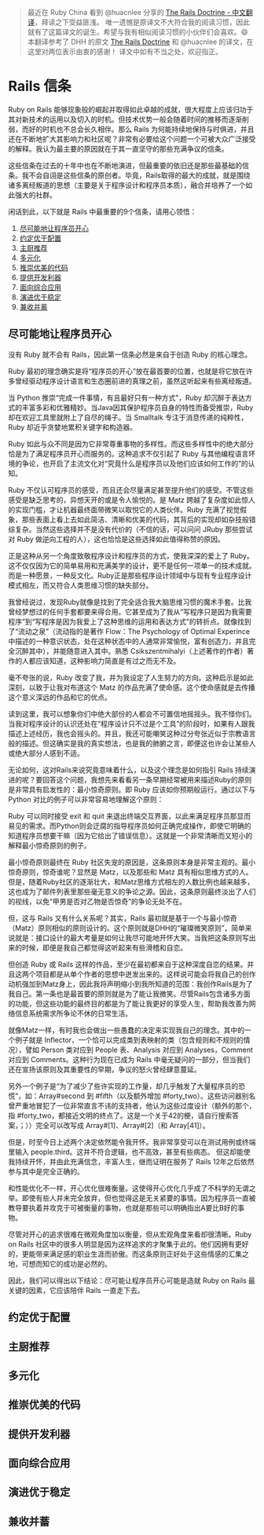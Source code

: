 > 最近在 Ruby China 看到 @huacnlee 分享的 [The Rails Doctrine - 中文翻译](https://ruby-china.org/topics/30703)，拜读之下受益匪浅。
> 唯一遗憾是原译文不大符合我的阅读习惯，因此就有了这篇译文的诞生。希望与我有相似阅读习惯的小伙伴们会喜欢。:smile:
> 本翻译参考了 DHH 的原文 [The Rails Doctrine](http://rubyonrails.org/doctrine/) 和 @huacnlee 的译文，在这里对两位表示由衷的感谢！
> 译文中如有不当之处，欢迎指正。

# Rails 信条

Ruby on Rails 能够现象般的崛起并取得如此卓越的成就，很大程度上应该归功于其对新技术的运用以及切入的时机。但技术优势一般会随着时间的推移而逐渐削弱，而好的时机也不总会长久相伴。那么 Rails 为何能持续地保持与时俱进，并且还在不断地扩大其影响力和社区呢？非常有必要给这个问题一个可被大众广泛接受的解释。我认为最主要的原因就在于其一直坚守的那些充满争议的信条。

这些信条在过去的十年中也在不断地演进，但最重要的依旧还是那些最基础的信条。我不会自诩是这些信条的原创者。毕竟，Rails取得的最大的成就，就是围绕诸多离经叛道的思想（主要是关于程序设计和程序员本质），融合并培养了一个如此强大的社群。

闲话到此，以下就是 Rails 中最重要的9个信条，请用心领悟：

1. [尽可能地让程序员开心](#尽可能地让程序员开心)
2. [约定优于配置](#约定优于配置)
3. [主厨推荐](#主厨推荐)
4. [多元化](#多元化)
5. [推崇优美的代码](#推崇优美的代码)
6. [提供开发利器](#提供开发利器)
7. [面向综合应用](#面向综合应用)
8. [演进优于稳定](#演进优于稳定)
9. [兼收并蓄](#兼收并蓄)

## 尽可能地让程序员开心

没有 Ruby 就不会有 Rails，因此第一信条必然是来自于创造 Ruby 的核心理念。

Ruby 最初的理念确实是将“程序员的开心”放在最首要的位置，也就是将它放在许多曾经驱动程序设计语言和生态圈前进的真理之前，虽然这听起来有些离经叛道。

当 Python 推崇“完成一件事情，有且最好只有一种方式”，Ruby 却沉醉于表达方式的丰富多彩和优雅精妙。当Java因其保护程序员自身的特性而备受推崇，Ruby 却在欢迎工具里就附上了自尽的绳子。当 Smalltalk 专注于消息传递的纯粹性，Ruby 却近乎贪婪地累积关键字和构造器。

Ruby 如此与众不同是因为它非常尊重事物的多样性。而这些多样性中的绝大部分恰是为了满足程序员开心而服务的。这种追求不仅引起了 Ruby 与其他编程语言环境的争论，也开启了主流文化对“究竟什么是程序员以及他们应该如何工作的”的认知。

Ruby 不仅认可程序员的感受，而且还会尽量满足甚至提升他们的感受。不管这些感受是缺乏思考的，异想天开的或是令人愉悦的。是 Matz 跨越了复杂度如此惊人的实现门槛，才让机器最终面带微笑以取悦它的人类伙伴。Ruby 充满了视觉假象，那些表面上看上去如此简洁、清晰和优美的代码，其背后的实现却如杂技般错综复杂。当然这些选择并不是没有代价的（不信的话，可以问问 JRuby 那些尝试对 Ruby 做逆向工程的人），这也恰恰是这些选择如此值得称赞的原因。

正是这种从另一个角度致敬程序设计和程序员的方式，使我深深的爱上了 Ruby。这不仅仅因为它的简单易用和充满美学的设计，更不是任何一项单一的技术成就。而是一种愿景，一种反文化。Ruby正是那些程序设计领域中与现有专业程序设计模式相左，而又符合人类思维习惯的缺失部分。

我曾经说过，发现Ruby就像是找到了完全适合我大脑思维习惯的魔术手套。比我曾经梦想过的任何手套都要来得合用。它甚至成为了我从“写程序只是因为我需要程序”到“写程序是因为我爱上了这种思维的运用和表达方式”的转折点。就像找到了“流动之泉”（流动指的是著作 Flow：The Psychology of Optimal Experince 中描述的一种意识状态，处在这种状态中的人通常非常愉悦，富有创造力，并且完全沉醉其中），并能随意进入其中。熟悉 Csikszentmihalyi（上述著作的作者）著作的人都应该知道，这种影响力简直是有过之而无不及。

毫不夸张的说，Ruby 改变了我，并为我设定了人生努力的方向。这种启示是如此深刻，以致于让我对布道这个 Matz 的作品充满了使命感。这个使命感就是去传播这个意义深远的作品和它的优点。

读到这里，我可以想象你们中绝大部份的人都会不可置信地摇摇头。我不怪你们。当我对程序设计的认识还处在“程序设计只不过是个工具”的阶段时，如果有人跟我描述上述经历，我也会摇头的。并且，我还可能嘲笑这种过分夸张近似于宗教语言般的描述。但这确实是我的真实想法，也是我的肺腑之言，即便这也许会让某些人或绝大部分人感到不适。

无论如何，这对Rails来说究竟意味着什么，以及这个理念是如何指引 Rails 持续演进的呢？要回答这个问题，我想先来看看另一条早期经常被用来描述Ruby的原则是非常具有启发性的：最小惊奇原则。即 Ruby 应该如你预期般运行。通过以下与 Python 对比的例子可以非常容易地理解这个原则：

Ruby 可以同时接受 exit 和 quit 来退出终端交互界面，以此来满足程序员那显而易见的需求。而Python则会迂腐的指导程序员如何正确完成操作，即使它明确的知道程序员想要干嘛（因为它给出了错误信息）。这就是一个非常清晰而又短小的解释最小惊奇原则的例子。

最小惊奇原则最终在 Ruby 社区失宠的原因是，这条原则本身是非常主观的。最小惊奇原则，惊奇谁呢？显然是 Matz，以及那些和 Matz 具有相似思维方式的人。但是，随着Ruby社区的逐渐壮大，和Matz思维方式相左的人数比例也越来越多，这也成为了邮件列表里那些毫无意义的争论之源。因此，这条原则最终淡出了人们的视线，以免“甲男是否对乙物是否惊奇”的争论无处不在。

但，这与 Rails 又有什么关系呢？其实，Rails 最初就是基于一个与最小惊奇（Matz）原则相似的原则设计的。这个原则就是DHH的“璀璨微笑原则”，简单来说就是：接口设计的最大考量是如何让我尽可能地开怀大笑。当我把这条原则写出来的时候，即便是我自己都觉得这听起来有些滑稽和自恋。

但创造 Ruby 或 Rails 这样的作品，至少在最初都来自于这种深度自恋的结果。并且这两个项目都是从单个作者的思想中迸发出来的。这样说可能会将我自己的创作动机强加到Matz身上，因此我将声明缩小到我所知道的范围：我创作Rails是为了我自己。第一条也是最首要的原则就是为了能让我微笑。尽管Rails包含诸多方面的功能，但这些功能的最终目的都是为了能让我更好的享受人生，帮助我改善为网络信息系统需求所争论不休的日常生活。

就像Matz一样，有时我也会做出一些愚蠢的决定来实现我自己的理念。其中的一个例子就是 Inflector，一个恰可以完成类到表映射的类（包含规则和不规则的情况），譬如 Person 类对应到 People 表、Analysis 对应到 Analyses，Comment 对应到 Comments。这种行为现在已成为 Rails 中毫无疑问的一部分，但当我们还在宣扬该原则及其重要性的早期，争议的怒火曾经肆意蔓延。

另外一个例子是“为了减少了些许实现的工作量，却几乎触发了大量程序员的恐慌”，如：Array#second 到 #fifth（以及额外增加 #forty_two）。这些访问器别名曾严重地冒犯了一位非常直言不讳的支持者，他认为这些过度设计（额外的那个，指 #forty_two，都接近文明的终点了。这是一个关于42的梗，请自行搜索答案，；））完全可以改写成 Array#[1]、Array#[2]（和 Array[41]）。

但是，时至今日上述两个决定依然能令我开怀。我非常享受可以在测试用例或终端里输入 people.third。这并不符合逻辑，也不高效，甚至有些病态。
但这却能使我持续开怀，并由此充满信念，丰富人生，继而证明在服务了 Rails 12年之后依然参与其中是完全正确的。

和性能优化不一样，开心优化很难衡量。这使得开心优化几乎成了不科学的无谓之举。即使有些人并未完全放弃，但也觉得这是无关紧要的事情。因为程序员一直被教导要执着并攻克于可被衡量的事物，也就是那些可以明确指出A要比B好的事物。

尽管对开心的追求很难在微观角度加以衡量，但从宏观角度来看却很清晰。Ruby on Rails 社区中的很多人明显是因为这样追求的才聚集于此的。他们因拥有更好的，更能带来满足感的职业生涯而骄傲。而这条原则正好处于这些情感的汇集之地，可想而知它的成功是必然的。

因此，我们可以得出以下结论：尽可能让程序员开心可能是造就 Ruby on Rails 最关键的因素，它应该陪伴 Rails 一直走下去。


## 约定优于配置


## 主厨推荐


## 多元化


## 推崇优美的代码


## 提供开发利器


## 面向综合应用


## 演进优于稳定


## 兼收并蓄
